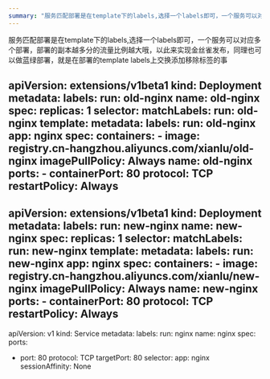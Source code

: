```yaml
---
summary: "服务匹配部署是在template下的labels,选择一个labels即可，一个服务可以对应多个部署，部署的副本越多分的流量比例越大哦，以此来实现金丝雀发布，同理也可以做蓝绿部署，就是在部署的template labels上交换添加移除标签的事"
---
```

服务匹配部署是在template下的labels,选择一个labels即可，一个服务可以对应多个部署，部署的副本越多分的流量比例越大哦，以此来实现金丝雀发布，同理也可以做蓝绿部署，就是在部署的template labels上交换添加移除标签的事


 apiVersion: extensions/v1beta1
 kind: Deployment
 metadata:
   labels:
     run: old-nginx
   name: old-nginx
 spec:
   replicas: 1
   selector:
     matchLabels:
       run: old-nginx
   template:
     metadata:
       labels:
         run: old-nginx
         app: nginx
     spec:
       containers:
       - image: registry.cn-hangzhou.aliyuncs.com/xianlu/old-nginx
         imagePullPolicy: Always
         name: old-nginx
         ports:
         - containerPort: 80
           protocol: TCP
       restartPolicy: Always
---
 apiVersion: extensions/v1beta1
 kind: Deployment
 metadata:
   labels:
     run: new-nginx
   name: new-nginx
 spec:
   replicas: 1
   selector:
     matchLabels:
       run: new-nginx
   template:
     metadata:
       labels:
         run: new-nginx
         app: nginx
     spec:
       containers:
       - image: registry.cn-hangzhou.aliyuncs.com/xianlu/new-nginx
         imagePullPolicy: Always
         name: new-nginx
         ports:
         - containerPort: 80
           protocol: TCP
       restartPolicy: Always
 ---
 apiVersion: v1
 kind: Service
 metadata:
   labels:
     run: nginx
   name: nginx
 spec:
   ports:
   - port: 80
     protocol: TCP
     targetPort: 80
   selector:
     app: nginx
   sessionAffinity: None
